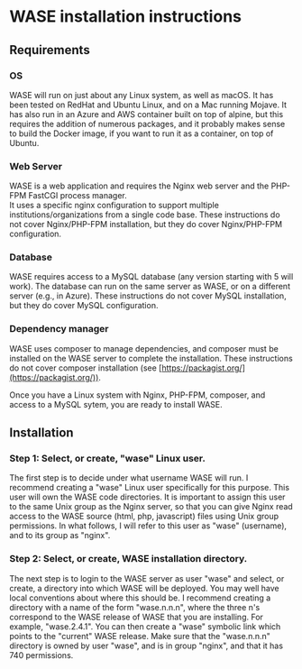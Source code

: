 # WASE installation instructions

## Requirements

### OS
WASE will run on just about any Linux system, as well as macOS.  It has been tested
on RedHat and Ubuntu Linux, and on a Mac running Mojave.  It has also run in an Azure and AWS container
built on top of alpine, but this requires the addition of numerous packages, and it probably
makes sense to build the Docker image, if you want to run it as a container, on top of Ubuntu.

### Web Server
WASE is a web application and requires the Nginx web server and the PHP-FPM FastCGI process manager.  
It uses a specific nginx configuration to support multiple institutions/organizations from a single code base. These
instructions do not cover Nginx/PHP-FPM installation, but they do cover Nginx/PHP-FPM configuration.

### Database
WASE requires access to a MySQL database (any version starting with 5 will work).  The database
can run on the same server as WASE, or on a different server (e.g., in Azure).  These instructions
do not cover MySQL installation, but they do cover MySQL configuration.

### Dependency manager
WASE uses composer to manage dependencies, and composer must be installed on the WASE server
to complete the installation.  These instructions do not cover composer installation (see
[https://packagist.org/](https://packagist.org/)).

Once you have a Linux system with Nginx, PHP-FPM, composer, and access to a MySQL sytem,
you are ready to install WASE.

## Installation

### Step 1: Select, or create, "wase" Linux user.

The first step is to decide under what username WASE will run.  I recommend creating a "wase" Linux user specifically for this purpose.
This user will own the WASE code directories.  It is important to assign this user to the same Unix group as the
Nginx server, so that you can give Nginx read access to the WASE source (html, php, javascript) files
using Unix group permissions.  In what follows, I will refer to this user as "wase" (username), and to
its group as "nginx".

### Step 2: Select, or create, WASE installation directory.

The next step is to login to the WASE server as user "wase" and select, or create, a directory into
which WASE will be deployed.  You may well have local conventions about where this should be.  I
recommend creating a directory with a name of the form "wase.n.n.n", where the three n's correspond to the WASE
release of WASE that you are installing.  For example, "wase.2.4.1".  You can then create a "wase" symbolic link which points to
the "current" WASE release.  Make sure that the "wase.n.n.n" directory is owned by user "wase", and is
in group "nginx", and that it has 740 permissions.

